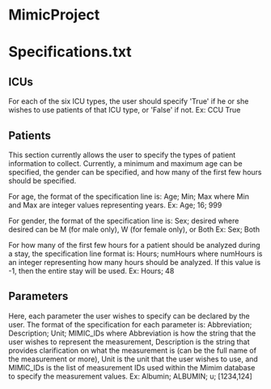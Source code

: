 # MimicProject

# Specifications.txt
## ICUs
For each of the six ICU types, the user should specify 'True' if he or she wishes to use patients of that ICU type, or 'False' if not.
Ex: CCU True

## Patients
This section currently allows the user to specify the types of patient information to collect.  Currently, a minimum and maximum age can
be specified, the gender can be specified, and how many of the first few hours should be specified.

For age, the format of the specification line is: 
Age; Min; Max
where Min and Max are integer values representing years.
Ex: Age; 16; 999

For gender, the format of the specification line is:
Sex; desired
where desired can be M (for male only), W (for female only), or Both
Ex: Sex; Both

For how many of the first few hours for a patient should be analyzed during a stay, the specification line format is:
Hours; numHours
where numHours is an integer representing how many hours should be analyzed.  If this value is -1, then the entire stay will be used.
Ex: Hours; 48

## Parameters
Here, each parameter the user wishes to specify can be declared by the user.  The format of the specification for each parameter is:
Abbreviation; Description; Unit; MIMIC_IDs
where Abbreviation is how the string that the user wishes to represent the measurement, Description is the string that provides clarification
on what the measurement is (can be the full name of the measurement or more), Unit is the unit that the user wishes to use, and MIMIC_IDs is the
list of measurement IDs used within the Mimim database to specify the measurement values.
Ex: Albumin; ALBUMIN; u; [1234,124]